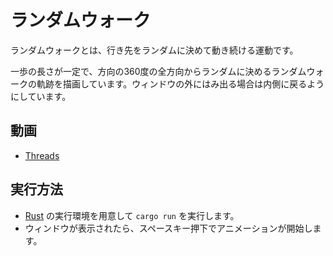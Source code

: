 # ランダムウォーク

ランダムウォークとは、行き先をランダムに決めて動き続ける運動です。

一歩の長さが一定で、方向の360度の全方向からランダムに決めるランダムウォークの軌跡を描画しています。ウィンドウの外にはみ出る場合は内側に戻るようにしています。

## 動画

* [Threads](https://www.threads.net/@usamik26/post/CyvknUIx5Nf)

## 実行方法

* [Rust](https://www.rust-lang.org/ja/) の実行環境を用意して `cargo run` を実行します。
* ウィンドウが表示されたら、スペースキー押下でアニメーションが開始します。
